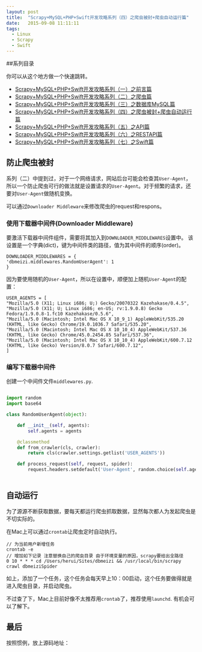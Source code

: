 ```yaml
---
layout: post
title:  "Scrapy+MySQL+PHP+Swift开发攻略系列（四）之爬虫被封+爬虫自动运行篇"
date:   2015-09-08 11:11:11
tags:
  - Linux
  - Scrapy
  - Swift
---
```


##系列目录

你可以从这个地方做一个快速跳转。

- [Scrapy+MySQL+PHP+Swift开发攻略系列（一）之前言篇](http://blog.coderharry.com/2015/08/08/fullstack-of-Scrapy+MySQL+PHP+Swift1.html)
- [Scrapy+MySQL+PHP+Swift开发攻略系列（二）之爬虫篇](http://blog.coderharry.com/2015/08/08/fullstack-of-Scrapy+MySQL+PHP+Swift2.html)
- [Scrapy+MySQL+PHP+Swift开发攻略系列（三）之数据库MySQL篇]()
- [Scrapy+MySQL+PHP+Swift开发攻略系列（四）之爬虫被封+爬虫自动运行篇]()
- [Scrapy+MySQL+PHP+Swift开发攻略系列（五）之API篇]()
- [Scrapy+MySQL+PHP+Swift开发攻略系列（六）之RESTAPI篇]()
- [Scrapy+MySQL+PHP+Swift开发攻略系列（七）之Swift篇]()

## 防止爬虫被封

系列（二）中提到过，对于一个网络请求，网站后台可能会检查其`User-Agent`，所以一个防止爬虫可行的做法就是设置请求的`User-Agent`。对于频繁的请求，还要对`User-Agent`做随机变换。

可以通过`Downloader Middleware`来修改爬虫的request和respons。

### 使用下载器中间件(Downloader Middleware)

要激活下载器中间件组件，需要将其加入到`DOWNLOADER_MIDDLEWARES`设置中。 该设置是一个字典(dict)，键为中间件类的路径，值为其中间件的顺序(order)。

	DOWNLOADER_MIDDLEWARES = {
    'dbmeizi.middlewares.RandomUserAgent': 1
	}

因为要使用随机的`User-Agent`，所以在设置中，顺便加上随机`User-Agent`的配置：
	
	USER_AGENTS = [
    "Mozilla/5.0 (X11; Linux i686; U;) Gecko/20070322 Kazehakase/0.4.5",
    "Mozilla/5.0 (X11; U; Linux i686; en-US; rv:1.9.0.8) Gecko Fedora/1.9.0.8-1.fc10 Kazehakase/0.5.6",
    "Mozilla/5.0 (Macintosh; Intel Mac OS X 10_9_1) AppleWebKit/535.20 (KHTML, like Gecko) Chrome/19.0.1036.7 Safari/535.20",
    "Mozilla/5.0 (Macintosh; Intel Mac OS X 10_10_4) AppleWebKit/537.36 (KHTML, like Gecko) Chrome/45.0.2454.85 Safari/537.36",
    "Mozilla/5.0 (Macintosh; Intel Mac OS X 10_10_4) AppleWebKit/600.7.12 (KHTML, like Gecko) Version/8.0.7 Safari/600.7.12",
	]
	
### 编写下载器中间件

创建一个中间件文件`middlewares.py`.

``` python

import random
import base64

class RandomUserAgent(object):

    def __init__(self, agents):
        self.agents = agents

    @classmethod
    def from_crawler(cls, crawler):
        return cls(crawler.settings.getlist('USER_AGENTS'))

    def process_request(self, request, spider):
        request.headers.setdefault('User-Agent', random.choice(self.agents))
        
```


## 自动运行

为了源源不断获取数据，要每天都运行爬虫抓取数据，显然每次都人为发起爬虫是不切实际的。

在Mac上可以通过`crontab`让爬虫定时自动执行。

	// 为当前用户新增任务
	crontab -e
	// 增加如下记录 注意替换自己的爬虫目录 由于环境变量的原因，scrapy要给出全路径
	0 10 * * * cd /Users/herui/Sites/dbmeizi && /usr/local/bin/scrapy crawl dbmeiziSpider
	
如上，添加了一个任务，这个任务会每天早上10：00启动，这个任务要做得就是进入爬虫目录，并启动爬虫。

不过查了下，Mac上目前好像不太推荐用`crontab`了，推荐使用`launchd`. 有机会可以了解下。


## 最后

按照惯例，放上源码地址：




